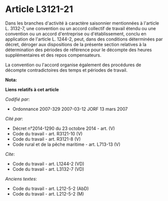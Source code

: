 # Article L3121-21

Dans les branches d'activité à caractère saisonnier mentionnées à l'article L. 3132-7, une convention ou un accord collectif
de travail étendu ou une convention ou un accord d'entreprise ou d'établissement, conclu en application de l'article L.
1244-2, peut, dans des conditions déterminées par décret, déroger aux dispositions de la présente section relatives à la
détermination des périodes de référence pour le décompte des heures supplémentaires et des repos compensateurs.

La convention ou l'accord organise également des procédures de décompte contradictoires des temps et périodes de travail.

**Nota:**



**Liens relatifs à cet article**

_Codifié par_:

  - Ordonnance 2007-329 2007-03-12 JORF 13 mars 2007

_Cité par_:

  - Décret n°2014-1290 du 23 octobre 2014 - art. (V)
  - Code du travail - art. R3121-10 (V)
  - Code du travail - art. R3121-8 (V)
  - Code rural et de la pêche maritime - art. L713-13 (V)

_Cite_:

  - Code du travail - art. L1244-2 (VD)
  - Code du travail - art. L3132-7 (VD)

_Anciens textes_:

  - Code du travail - art. L212-5-2 (AbD)
  - Code du travail - art. L212-5-2 (M)
